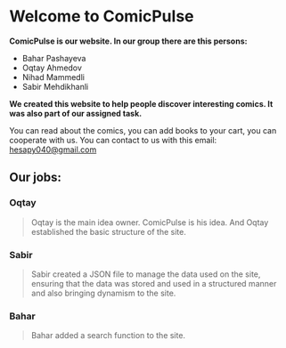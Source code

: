 # Welcome to ComicPulse
**ComicPulse is our website. In our group there are this persons:**  
- Bahar Pashayeva
- Oqtay Ahmedov
- Nihad Mammedli
- Sabir Mehdikhanli

**We created this website to help people discover interesting comics. It was also part of our assigned task.**  

You can read about the comics, you can add books to your cart, you can cooperate with us. You can contact to us with this email: hesapy040@gmail.com  

## Our jobs:  

### Oqtay  
> Oqtay is the main idea owner. ComicPulse is his idea. And Oqtay established the basic structure of the site.  

### Sabir  

> Sabir created a JSON file to manage the data used on the site, ensuring that the data was stored and used in a structured manner and also bringing dynamism to the site.   

### Bahar  

> Bahar added a search function to the site.  